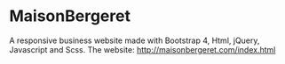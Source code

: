 # MaisonBergeret
A responsive business website made with Bootstrap 4, Html, jQuery, Javascript and Scss.
The website: http://maisonbergeret.com/index.html
